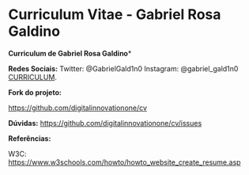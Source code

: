 # Curriculum Vitae - Gabriel Rosa Galdino

**Curriculum de Gabriel Rosa Galdino***

**Redes Sociais:**
Twitter: @GabrielGald1n0
Instagram: @gabriel_gald1n0
[CURRICULUM](https://gabriel-gald1n0.github.io/cv/).

**Fork do projeto:** 

https://github.com/digitalinnovationone/cv

**Dúvidas:**
https://github.com/digitalinnovationone/cv/issues

**Referências:**

W3C: https://www.w3schools.com/howto/howto_website_create_resume.asp



